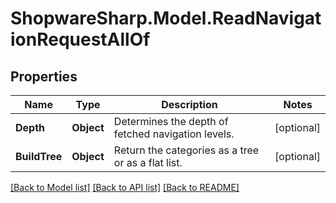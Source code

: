 # ShopwareSharp.Model.ReadNavigationRequestAllOf

## Properties

Name | Type | Description | Notes
------------ | ------------- | ------------- | -------------
**Depth** | **Object** | Determines the depth of fetched navigation levels. | [optional] 
**BuildTree** | **Object** | Return the categories as a tree or as a flat list. | [optional] 

[[Back to Model list]](../../README.md#documentation-for-models) [[Back to API list]](../../README.md#documentation-for-api-endpoints) [[Back to README]](../../README.md)

